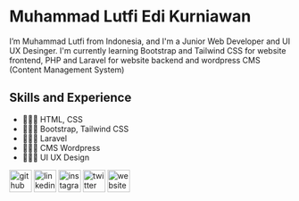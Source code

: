 # Muhammad Lutfi Edi Kurniawan
I’m Muhammad Lutfi from Indonesia, and I'm a Junior Web Developer and UI UX Desinger. I'm currently learning Bootstrap and Tailwind CSS for website frontend, PHP and Laravel for website backend and wordpress CMS (Content Management System)

## Skills and Experience
- 🧑🏻‍💻 HTML, CSS
- 🧑🏻‍💻 Bootstrap, Tailwind CSS
- 🧑🏻‍💻 Laravel
- 🧑🏻‍💻 CMS Wordpress
- 🧑🏻‍💻 UI UX Design


[<img src='https://cdn.jsdelivr.net/npm/simple-icons@3.0.1/icons/github.svg' alt='github' height='40'>](https://github.com/muhammadluttfy)  [<img src='https://cdn.jsdelivr.net/npm/simple-icons@3.0.1/icons/linkedin.svg' alt='linkedin' height='40'>](https://www.linkedin.com/in/muhammadluttfy/)  [<img src='https://cdn.jsdelivr.net/npm/simple-icons@3.0.1/icons/instagram.svg' alt='instagram' height='40'>](https://www.instagram.com/muhammadluttfy/)  [<img src='https://cdn.jsdelivr.net/npm/simple-icons@3.0.1/icons/twitter.svg' alt='twitter' height='40'>](https://twitter.com/muhammadluttfy_)  [<img src='https://cdn.jsdelivr.net/npm/simple-icons@3.0.1/icons/icloud.svg' alt='website' height='40'>](https://semuabisa.web.id/)  
